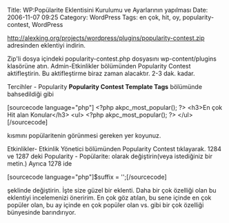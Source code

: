 Title: WP:Popülarite Eklentisini Kurulumu ve Ayarlarının yapılması
Date: 2006-11-07 09:25
Category: WordPress
Tags: en çok, hit, oy, popularity-contest, WordPress

http://alexking.org/projects/wordpress/plugins/popularity-contest.zip
adresinden eklentiyi indirin.

Zip'li dosya içindeki popularity-contest.php dosyasını
wp-content/plugins klasörüne atın. <!--more-->Admin-Etkinlikler
bölümünden Popularity Contest aktifleştirin. Bu aktifleştirme biraz
zaman alacaktır. 2-3 dak. kadar.

Tercihler - Popularity **Popularity Contest Template Tags** bölümünde
bahsedildiği gibi

[sourcecode language="php"] \<?php akpc\_most\_popular(); ?\> \<h3\>En
çok Hit alan Konular\</h3\> \<ul\> \<?php akpc\_most\_popular(); ?\>
\</ul\> [/sourcecode]

kısmını popülaritenin görünmesi gereken yer koyunuz.

Etkinlikler- Etkinlik Yönetici bölümünden Popularity Contest tıklayarak.
1284 ve 1287 deki Popularity - Popülarite: olarak değiştirin(veya
istediğiniz bir metin.) Ayrıca 1278 ide

[sourcecode language="php"]\$suffix = '';[/sourcecode]

şeklinde değiştirin. İşte size güzel bir eklenti. Daha bir çok özelliği
olan bu eklentiyi incelemenizi öneririm. En çok göz atılan, bu sene
içinde en çok popüler olan, bu ay içinde en çok popüler olan vs. gibi
bir çok özelliği bünyesinde barındırıyor.

</p>


